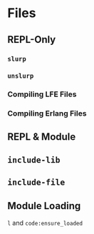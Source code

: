 # Files

## REPL-Only

### `slurp`

### `unslurp`

### Compiling LFE Files

### Compiling Erlang Files

## REPL & Module

## `include-lib`

## `include-file`

## Module Loading

`l` and `code:ensure_loaded`
